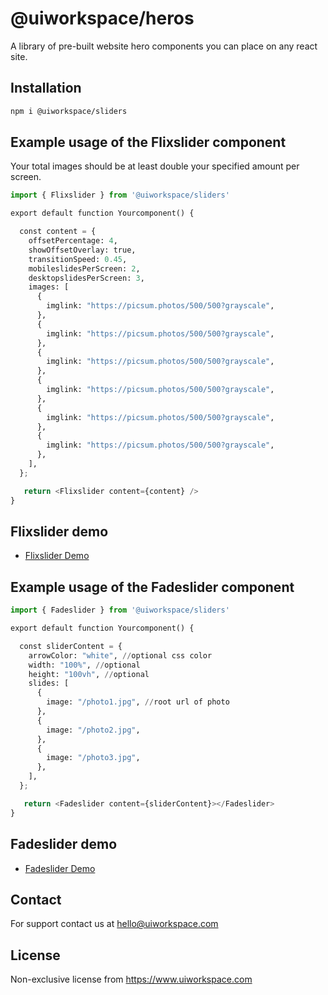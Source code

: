 # @uiworkspace/heros

A library of pre-built website hero components you can place on any react site.

## Installation

```bash
npm i @uiworkspace/sliders
```

## Example usage of the Flixslider component

Your total images should be at least double your specified amount per screen.

```python
import { Flixslider } from '@uiworkspace/sliders'

export default function Yourcomponent() {

  const content = {
    offsetPercentage: 4,
    showOffsetOverlay: true,
    transitionSpeed: 0.45,
    mobileslidesPerScreen: 2,
    desktopslidesPerScreen: 3,
    images: [
      {
        imglink: "https://picsum.photos/500/500?grayscale",
      },
      {
        imglink: "https://picsum.photos/500/500?grayscale",
      },
      {
        imglink: "https://picsum.photos/500/500?grayscale",
      },
      {
        imglink: "https://picsum.photos/500/500?grayscale",
      },
      {
        imglink: "https://picsum.photos/500/500?grayscale",
      },
      {
        imglink: "https://picsum.photos/500/500?grayscale",
      },
    ],
  };

   return <Flixslider content={content} />
}
```

## Flixslider demo

- [Flixslider Demo](https://uiworkspace.com/component/flixslider)

## Example usage of the Fadeslider component

```python
import { Fadeslider } from '@uiworkspace/sliders'

export default function Yourcomponent() {

  const sliderContent = {
    arrowColor: "white", //optional css color
    width: "100%", //optional
    height: "100vh", //optional
    slides: [
      {
        image: "/photo1.jpg", //root url of photo
      },
      {
        image: "/photo2.jpg",
      },
      {
        image: "/photo3.jpg",
      },
    ],
  };

   return <Fadeslider content={sliderContent}></Fadeslider>
}
```

## Fadeslider demo

- [Fadeslider Demo](https://uiworkspace.com/component/fadeslider)

## Contact

For support contact us at hello@uiworkspace.com

## License

Non-exclusive license from https://www.uiworkspace.com
